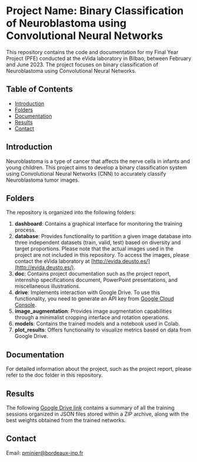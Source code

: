 # Project Name: Binary Classification of Neuroblastoma using Convolutional Neural Networks

This repository contains the code and documentation for my Final Year Project (PFE) conducted at the eVida laboratory in Bilbao, between February and June 2023. The project focuses on binary classification of Neuroblastoma using Convolutional Neural Networks.

## Table of Contents

- [Introduction](#introduction)
- [Folders](#folders)
- [Documentation](#documentation)
- [Results](#results)
- [Contact](#contact)

## Introduction

Neuroblastoma is a type of cancer that affects the nerve cells in infants and young children. This project aims to develop a binary classification system using Convolutional Neural Networks (CNN) to accurately classify Neuroblastoma tumor images.

## Folders

The repository is organized into the following folders:

1. **dashboard**: Contains a graphical interface for monitoring the training process.
2. **database**: Provides functionality to partition a given image database into three independent datasets (train, valid, test) based on diversity and target proportions. Please note that the actual images used in the project are not included in this repository. To access the images, please contact the eVida laboratory at [http://evida.deusto.es/](http://evida.deusto.es/).
3. **doc**: Contains project documentation such as the project report, internship specifications document, PowerPoint presentations, and miscellaneous illustrations.
4. **drive**: Implements interaction with Google Drive. To use this functionality, you need to generate an API key from [Google Cloud Console](https://console.cloud.google.com/apis).
5. **image_augmentation**: Provides image augmentation capabilities through a minimalist cropping interface and rotation operations.
6. **models**: Contains the trained models and a notebook used in Colab.
7. **plot_results**: Offers functionality to visualize metrics based on data from Google Drive.

## Documentation

For detailed information about the project, such as the project report, please refer to the doc folder in this repository.

## Results

The following [Google Drive link](https://drive.google.com/drive/folders/1bOLNcIhzC4OfU5d9aMTXEzl3niaEn1g8?usp=sharing) contains a summary of all the training sessions organized in JSON files stored within a ZIP archive, along with the best weights obtained from the trained networks.

## Contact
Email: pminier@bordeaux-inp.fr
